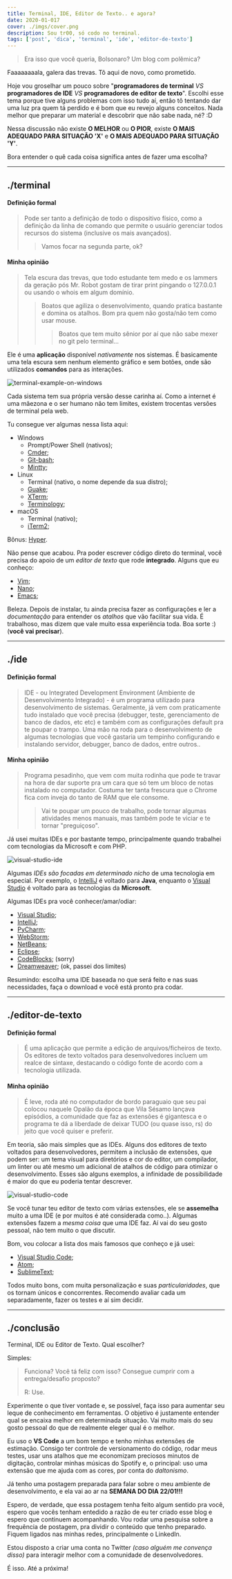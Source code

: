 ```yaml
---
title: Terminal, IDE, Editor de Texto.. e agora?
date: 2020-01-017
cover: ./imgs/cover.png
description: Sou tr00, só codo no terminal.
tags: ['post', 'dica', 'terminal', 'ide', 'editor-de-texto']
---
```


> Era isso que você queria, Bolsonaro? Um blog com polêmica?

Faaaaaaaala, galera das trevas. Tô aqui de novo, como prometido.

Hoje vou groselhar um pouco sobre "**programadores de terminal** *VS* **programadores de IDE** *VS* **programadores de editor de texto**". Escolhi esse tema porque tive alguns problemas com isso tudo aí, então tô tentando dar uma luz pra quem tá perdido e é bom que eu revejo alguns conceitos. Nada melhor que preparar um material e descobrir que não sabe nada, né? :D

Nessa discussão não existe **O MELHOR** ou **O PIOR**, existe **O MAIS ADEQUADO PARA SITUAÇÃO 'X'** e **O MAIS ADEQUADO PARA SITUAÇÃO 'Y'**.

Bora entender o quê cada coisa significa antes de fazer uma escolha?

---
## ./terminal

#### Definição formal
> Pode ser tanto a definição de todo o dispositivo físico, como a definição da linha de comando que permite o usuário gerenciar todos recursos do sistema (inclusive os mais avançados).
> > Vamos focar na segunda parte, ok?

#### Minha opinião
> Tela escura das trevas, que todo estudante tem medo e os lammers da geração pós Mr. Robot gostam de tirar print pingando o 127.0.0.1 ou usando o whois em algum domínio.
>> Boatos que agiliza o desenvolvimento, quando pratica bastante e domina os atalhos. Bom pra quem não gosta/não tem como usar mouse.
>>> Boatos que tem muito sênior por aí que não sabe mexer no git pelo terminal...

Ele é uma **aplicação** disponível *nativamente* nos sistemas. É basicamente uma tela escura sem nenhum elemento gráfico e sem botões, onde são utilizados **comandos** para as interações.

![terminal-example-on-windows](./imgs/terminal-windows.png)

Cada sistema tem sua própria versão desse carinha aí. Como a internet é uma mãezona e o ser humano não tem limites, existem trocentas versões de terminal pela web.

Tu consegue ver algumas nessa lista aqui:
- Windows
  - Prompt/Power Shell (nativos);
  - [Cmder](https://cmder.net/);
  - [Git-bash](https://gitforwindows.org/);
  - [Mintty](https://mintty.github.io/);
- Linux
  - Terminal (nativo, o nome depende da sua distro);
  - [Guake](http://guake-project.org/);
  - [XTerm](https://invisible-island.net/xterm/);
  - [Terminology](https://www.enlightenment.org/about-terminology.md);
- macOS
  - Terminal (nativo);
  - [iTerm2](https://iterm2.com/);

Bônus: [Hyper](https://hyper.is/).

Não pense que acabou. Pra poder escrever código direto do terminal, você precisa do apoio de um *editor de texto* que rode **integrado**. Alguns que eu conheço:
- [Vim](https://www.vim.org/);
- [Nano](https://www.nano-editor.org/);
- [Emacs](https://www.gnu.org/software/emacs);

Beleza. Depois de instalar, tu ainda precisa fazer as configurações e ler a *documentação* para entender os *atalhos* que vão facilitar sua vida. É trabalhoso, mas dizem que vale muito essa experiência toda. Boa sorte :) (**você vai precisar**).

---
## ./ide

#### Definição formal
> IDE - ou Integrated Development Environment (Ambiente de Desenvolvimento Integrado) - é um programa utilizado para desenvolvimento de sistemas. Geralmente, já vem com praticamente tudo instalado que você precisa (debugger, teste, gerenciamento de banco de dados, etc etc) e também com as configurações default pra te poupar o trampo. Uma mão na roda para o desenvolvimento de algumas tecnologias que você gastaria um tempinho configurando e instalando servidor, debugger, banco de dados, entre outros..

#### Minha opinião
> Programa pesadinho, que vem com muita rodinha que pode te travar na hora de dar suporte pra um cara que só tem um bloco de notas instalado no computador. Costuma ter tanta frescura que o Chrome fica com inveja do tanto de RAM que ele consome.
> > Vai te poupar um pouco de trabalho, pode tornar algumas atividades menos manuais, mas também pode te viciar e te tornar "preguiçoso".

Já usei muitas IDEs e por bastante tempo, principalmente quando trabalhei com tecnologias da Microsoft e com PHP.

![visual-studio-ide](./imgs/visual-studio.jpg)

Algumas *IDEs são focadas em determinado nicho* de uma tecnologia em especial. Por exemplo, o [IntelliJ](https://www.jetbrains.com/idea/) é voltado para **Java**, enquanto o [Visual Studio](https://visualstudio.microsoft.com/vs/) é voltado para as tecnologias da **Microsoft**.

Algumas IDEs pra você conhecer/amar/odiar:
- [Visual Studio](https://visualstudio.microsoft.com/vs/);
- [IntelliJ](https://www.jetbrains.com/idea);
- [PyCharm](https://www.jetbrains.com/pycharm/);
- [WebStorm](https://www.jetbrains.com/webstorm/);
- [NetBeans](https://netbeans.org/);
- [Eclipse](https://www.eclipse.org/);
- [CodeBlocks](http://www.codeblocks.org/); (sorry)
- [Dreamweaver](https://www.adobe.com/br/products/dreamweaver/free-trial-download.html); (ok, passei dos limites)

Resumindo: escolha uma IDE baseada no que será feito e nas suas necessidades, faça o download e você está pronto pra codar.

---
## ./editor-de-texto

#### Definição formal
> É uma aplicação que permite a edição de arquivos/ficheiros de texto. Os editores de texto voltados para desenvolvedores incluem um realce de sintaxe, destacando o código fonte de acordo com a tecnologia utilizada.

#### Minha opinião
> É leve, roda até no computador de bordo paraguaio que seu pai colocou naquele Opalão da época que Vila Sésamo lançava episódios, a comunidade que faz as extensões é gigantesca e o programa te dá a liberdade de deixar TUDO (ou quase isso, rs) do jeito que você quiser e preferir.

Em teoria, são mais simples que as IDEs. Alguns dos editores de texto voltados para desenvolvedores, permitem a inclusão de extensões, que podem ser: um tema visual para diretórios e cor do editor, um compilador, um linter ou até mesmo um adicional de atalhos de código para otimizar o desenvolvimento. Esses são alguns exemplos, a infinidade de possibilidade é maior do que eu poderia tentar descrever.

![visual-studio-code](./imgs/vscode.jpg)

Se você tunar teu editor de texto com várias extensões, ele se **assemelha** muito a uma IDE (e por muitos é até considerada como..). Algumas extensões fazem a *mesma coisa* que uma IDE faz. Aí vai do seu gosto pessoal, não tem muito o que discutir.

Bom, vou colocar a lista dos mais famosos que conheço e já usei:
- [Visual Studio Code](https://code.visualstudio.com/);
- [Atom](https://atom.io/);
- [SublimeText](https://www.sublimetext.com/);

Todos muito bons, com muita personalização e suas *particularidades*, que os tornam únicos e concorrentes. Recomendo avaliar cada um separadamente, fazer os testes e aí sim decidir. 

---
## ./conclusão

Terminal, IDE ou Editor de Texto. Qual escolher?

Simples:

> Funciona? Você tá feliz com isso? Consegue cumprir com a entrega/desafio proposto?
>
> R: Use.

Experimente o que tiver vontade e, se possível, faça isso para aumentar seu leque de conhecimento em ferramentas. O objetivo é justamente entender qual se encaixa melhor em determinada situação. Vai muito mais do seu gosto pessoal do que de realmente eleger qual é o melhor.

Eu uso o **VS Code** a um bom tempo e tenho minhas extensões de estimação. Consigo ter controle de versionamento do código, rodar meus testes, usar uns atalhos que me economizam preciosos minutos de digitação, controlar minhas músicas do Spotify e, o principal: uso uma extensão que me ajuda com as cores, por conta do *daltonismo*.

Já tenho uma postagem preparada para falar sobre o meu ambiente de desenvolvimento, e ela vai ao ar na **SEMANA DO DIA 22/01!!!** 

Espero, de verdade, que essa postagem tenha feito algum sentido pra você, espero que vocês tenham entedido a razão de eu ter criado esse blog e espero que continuem acompanhando. Vou rodar uma pesquisa sobre a frequência de postagem, pra dividir o conteúdo que tenho preparado. Fiquem ligados nas minhas redes, principalmente o LinkedIn. 

Estou disposto a criar uma conta no Twitter *(caso alguém me convença disso)* para interagir melhor com a comunidade de desenvolvedores.

É isso.
Até a próxima!
